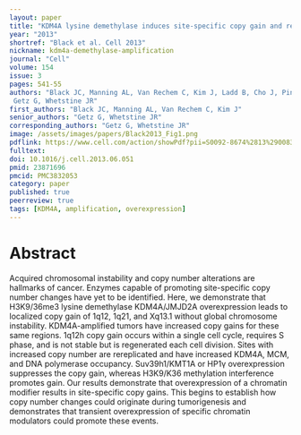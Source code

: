 ```yaml
---
layout: paper
title: "KDM4A lysine demethylase induces site-specific copy gain and rereplication of regions amplified in tumors"
year: "2013"
shortref: "Black et al. Cell 2013"
nickname: kdm4a-demethylase-amplification
journal: "Cell"
volume: 154
issue: 3
pages: 541-55
authors: "Black JC, Manning AL, Van Rechem C, Kim J, Ladd B, Cho J, Pineda CM, Murphy N, Daniels DL, Montagna C, Lewis PW, Glass K, Allis CD, Dyson NJ,
 Getz G, Whetstine JR"
first_authors: "Black JC, Manning AL, Van Rechem C, Kim J"
senior_authors: "Getz G, Whetstine JR"
corresponding_authors: "Getz G, Whetstine JR"
image: /assets/images/papers/Black2013_Fig1.png
pdflink: https://www.cell.com/action/showPdf?pii=S0092-8674%2813%2900833-7
fulltext:
doi: 10.1016/j.cell.2013.06.051
pmid: 23871696
pmcid: PMC3832053
category: paper
published: true
peerreview: true
tags: [KDM4A, amplification, overexpression]
---
```


# Abstract

Acquired chromosomal instability and copy number alterations are hallmarks of cancer. Enzymes capable of promoting site-specific copy number changes have yet to be identified. Here, we demonstrate that H3K9/36me3 lysine demethylase KDM4A/JMJD2A overexpression leads to localized copy gain of 1q12, 1q21, and Xq13.1 without global chromosome instability. KDM4A-amplified tumors have increased copy gains for these same regions. 1q12h copy gain occurs within a single cell cycle, requires S phase, and is not stable but is regenerated each cell division. Sites with increased copy number are rereplicated and have increased KDM4A, MCM, and DNA polymerase occupancy. Suv39h1/KMT1A or HP1γ overexpression suppresses the copy gain, whereas H3K9/K36 methylation interference promotes gain. Our results demonstrate that overexpression of a chromatin modifier results in site-specific copy gains. This begins to establish how copy number changes could originate during tumorigenesis and demonstrates that transient overexpression of specific chromatin modulators could promote these events.


